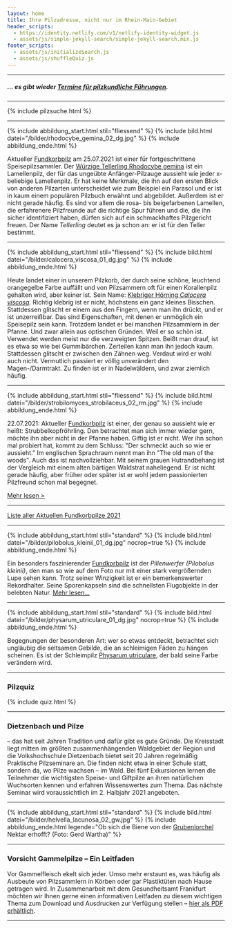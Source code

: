 ```yaml
---
layout: home
title: Ihre Pilzadresse, nicht nur im Rhein-Main-Gebiet
header_scripts:
  - https://identity.netlify.com/v1/netlify-identity-widget.js
  - assets/js/simple-jekyll-search/simple-jekyll-search.min.js
footer_scripts:
  - assets/js/initializeSearch.js
  - assets/js/shuffleQuiz.js
---
```

- - -

##### ... es gibt wieder [Termine für pilzkundliche Führungen](/termine).

- - -

{% include pilzsuche.html %}

- - -

{% include abbildung_start.html stil="fliessend" %}
{% include bild.html datei="/bilder/rhodocybe_gemina_02_dg.jpg" %}
{% include abbildung_ende.html %}

Aktueller [Fundkorbpilz](AA "Glossar-") am 25.07.2021 ist einer für fortgeschrittene Speisepilzsammler. Der [Würzige Tellerling Rhodocybe gemina](/pilze/rhodocybe-gemina-würziger-tellerling) ist ein Lamellenpilz, der für das ungeübte Anfänger-Pilzauge aussieht wie jeder x-beliebige Lamellenpilz. Er hat keine Merkmale, die ihn auf den ersten Blick von anderen Pilzarten unterscheidet wie zum Beispiel ein Parasol und er ist in kaum einem populären Pilzbuch erwähnt und abgebildet. Außerdem ist er nicht gerade häufig. Es sind vor allem die rosa- bis beigefarbenen Lamellen, die erfahrenere Pilzfreunde auf die richtige Spur führen und die, die ihn sicher identifiziert haben, dürfen sich auf ein schmackhaftes Pilzgericht freuen. Der Name *Tellerling* deutet es ja schon an: er ist für den Teller bestimmt.

<div style="clear:  both"></div>

- - -

{% include abbildung_start.html stil="fliessend" %}
{% include bild.html datei="/bilder/calocera_viscosa_01_dg.jpg" %}
{% include abbildung_ende.html %}

Heute landet einer in unserem Pilzkorb, der durch seine schöne, leuchtend orangegelbe Farbe auffällt und von Pilzsammern oft für einen Korallenpilz gehalten wird, aber keiner ist. Sein Name: [Klebriger Hörning *Calocera viscosa*](/pilze/calocera-viscosa-klebriger-hörnling). Richtig klebrig ist er nicht, höchstens ein ganz kleines Bisschen. Stattdessen glitscht er einem aus den Fingern, wenn man ihn drückt, und er ist unzerreißbar. Das sind Eigenschaften, mit denen er unmöglich ein Speisepilz sein kann. Trotzdem landet er bei manchen Pilzsammlern in der Pfanne. Und zwar allein aus optischen Gründen. Weil er so schön ist. Verwendet werden meist nur die verzweigten Spitzen. Beißt man drauf, ist es etwa so wie bei Gummibärchen. Zerteilen kann man ihn jedoch kaum. Stattdessen glitscht er zwischen den Zähnen weg. Verdaut wird er wohl auch nicht. Vermutlich passiert er völlig unverändert den Magen-/Darmtrakt. Zu finden ist er in Nadelwäldern, und zwar ziemlich häufig. 

<div style="clear:  both"></div>

- - -

{% include abbildung_start.html stil="fliessend" %}
{% include bild.html datei="/bilder/strobilomyces_strobilaceus_02_rm.jpg" %}
{% include abbildung_ende.html %}

22.07.2021: Aktueller [Fundkorbpilz](AA "Glossar-") ist einer, der genau so aussieht wie er heißt: Strubbelkopfröhrling. Den betrachtet man sich immer wieder gern, möchte ihn aber nicht in der Pfanne haben. Giftig ist er nicht. Wer ihn schon mal probiert hat, kommt zu dem Schluss: "Der schmeckt auch so wie er aussieht." Im englischen Sprachraum nennt man ihn "The old man of the woods". Auch das ist nachvollziehbar. Mit seinem grauen Hutrandbehang ist der Vergleich mit einem alten bärtigen Waldstrat naheliegend. Er ist nicht gerade häufig, aber früher oder später ist er wohl jedem passionierten Pilzfreund schon mal begegnet.

[Mehr lesen >](/pilze/strobilomyces-strobilaceus-strubbelkopfröhrling)

<div style="clear:  both"></div>

- - -

[Liste aller Aktuellen Fundkorbpilze 2021](/artikel/liste-aller-aktuellen-fundkorbpilze-2021.html)

- - -

{% include abbildung_start.html stil="standard" %}
{% include bild.html datei="/bilder/pilobolus_kleinii_01_dg.jpg" nocrop=true %}
{% include abbildung_ende.html %}

Ein besonders faszinierender [Fundkorbpilz](AA "Glossar-") ist der *Pillenwerfer (Pilobolus kleinii)*, den man so wie auf dem Foto nur mit einer stark vergrößernden Lupe sehen kann. Trotz seiner Winzigkeit ist er ein bemerkenswerter Rekordhalter. Seine Sporenkapseln sind die schnellsten Flugobjekte in der belebten Natur. [Mehr lesen...](/pilze/pilobolus-kleinii-pillenwerfer)

- - -

{% include abbildung_start.html stil="standard" %}
{% include bild.html datei="/bilder/physarum_utriculare_01_dg.jpg" nocrop=true %}
{% include abbildung_ende.html %}

Begegnungen der besonderen Art: wer so etwas entdeckt, betrachtet sich ungläubig die seltsamen Gebilde, die an schleimigen Fäden zu hängen scheinen. Es ist der Schleimpilz [Physarum utriculare](/pilze/physarum-utriculare-fadenfruchtschleimpilz), der bald seine Farbe verändern wird.

- - -

### Pilzquiz

{% include quiz.html %}

- - -

### Dietzenbach und Pilze

– das hat seit Jahren Tradition und dafür gibt es gute Gründe. Die Kreisstadt liegt mitten im größten zusammenhängenden Waldgebiet der Region und die Volkshochschule Dietzenbach bietet seit 20 Jahren regelmäßig Praktische Pilzseminare an. Die finden nicht etwa in einer Schule statt, sondern da, wo Pilze wachsen – im Wald. Bei fünf Exkursionen lernen die Teilnehmer die wichtigsten Speise- und Giftpilze an ihren natürlichen Wuchsorten kennen und erfahren Wissenswertes zum Thema. Das nächste Seminar wird voraussichtlich im 2. Halbjahr 2021 angeboten.

- - -

{% include abbildung_start.html stil="standard" %}
{% include bild.html datei="/bilder/helvella_lacunosa_02_gw.jpg" %}
{% include abbildung_ende.html legende="Ob sich die Biene von der <a href='/pilze/helvella-lacunosa-grubenlorchel'>Grubenlorchel</a> Nektar erhofft?  (Foto: Gerd Wartha)" %}

- - -

### Vorsicht Gammelpilze – Ein Leitfaden

Vor Gammelfleisch ekelt sich jeder. Umso mehr erstaunt es, was häufig als Ausbeute von Pilzsammlern in Körben oder gar Plastiktüten nach Hause getragen wird. In Zusammenarbeit mit dem Gesundheitsamt Frankfurt möchten wir Ihnen gerne einen informativen Leitfaden zu diesem wichtigen Thema zum Download und Ausdrucken zur Verfügung stellen – [hier als PDF erhältlich](/assets/docs/Fundkorb.de-Gammelpilze.pdf).

- - -
